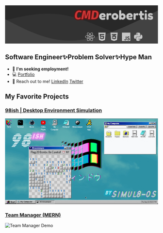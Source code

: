 ![GitHub Cover](github_cover.png)

## Software Engineer✨Problem Solver✨Hype Man

- 💼 **I'm seeking employment!**
- 💻 [Portfolio](https://cmderobertis.net)
- 💬 Reach out to me! [LinkedIn](https://linkedin.com/in/cmderobertis) [Twitter](https://twitter.com/cmderobertis)

## My Favorite Projects

### [98ish | Desktop Environment Simulation](https://github.com/Simul8-OS/98ish)

![98ish Demo](demo-filesystem.gif)

### [Team Manager (MERN)](https://github.com/cmderobertis/team-manager-mern)

![Team Manager Demo](team-demo.gif)
